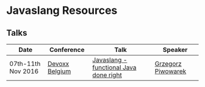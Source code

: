 [//]: # (Note: Resources are sorted starting from newest in descending order)

# Javaslang Resources

## Talks

| Date | Conference | Talk | Speaker |
| --- | --- | --- | --- |
| 07th-11th Nov 2016 | [Devoxx Belgium][devoxx-belgium] | [Javaslang - functional Java done right](http://cfp.devoxx.be/2016/talk/MSD-7684/Javaslang_-_functional_Java_done_right) | [Grzegorz Piwowarek][pivovarit] |

[//]: # (Twitter Users)
[pivovarit]: https://twitter.com/pivovarit  "@pivovarit"

[//]: # (Conferences)
[devoxx-belgium]: https://devoxx.be/ "Devoxx Belgium"

